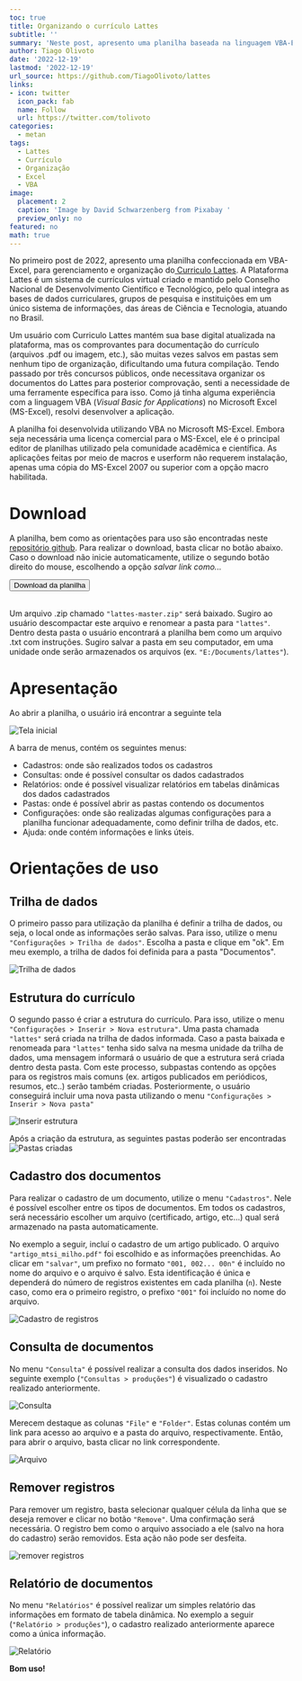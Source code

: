 ```yaml
---
toc: true
title: Organizando o currículo Lattes
subtitle: ''
summary: 'Neste post, apresento uma planilha baseada na linguagem VBA-Excel para gerenciamento e organização do currículo lattes.'
author: Tiago Olivoto
date: '2022-12-19'
lastmod: '2022-12-19'
url_source: https://github.com/TiagoOlivoto/lattes
links:
- icon: twitter
  icon_pack: fab
  name: Follow
  url: https://twitter.com/tolivoto
categories:
  - metan
tags:
  - Lattes
  - Currículo
  - Organização
  - Excel
  - VBA
image:
  placement: 2
  caption: 'Image by David Schwarzenberg from Pixabay '
  preview_only: no
featured: no
math: true
---
```


<script src="https://kit.fontawesome.com/1f72d6921a.js" crossorigin="anonymous"></script>




No primeiro post de 2022, apresento uma planilha confeccionada em VBA-Excel, para gerenciamento e organização do[ Curriculo Lattes](https://lattes.cnpq.br/). A Plataforma Lattes é um sistema de currículos virtual criado e mantido pelo Conselho Nacional de Desenvolvimento Científico e Tecnológico, pelo qual integra as bases de dados curriculares, grupos de pesquisa e instituições em um único sistema de informações, das áreas de Ciência e Tecnologia, atuando no Brasil.

Um usuário com Curriculo Lattes mantém sua base digital atualizada na plataforma, mas os comprovantes para documentação do currículo (arquivos .pdf ou imagem, etc.), são muitas vezes salvos em pastas sem nenhum tipo de organização, dificultando uma futura compilação. Tendo passado por três concursos públicos, onde necessitava organizar os documentos do Lattes para posterior comprovação, senti a necessidade de uma ferramente específica para isso. Como já tinha alguma experiência com a linguagem VBA (*Visual Basic for Applications*) no Microsoft Excel (MS-Excel), resolvi desenvolver a aplicação.


A planilha foi desenvolvida utilizando VBA no Microsoft MS-Excel. Embora seja necessária uma licença comercial para o MS-Excel, ele é o principal editor de planilhas utilizado pela comunidade acadêmica e científica. As aplicações feitas por meio de macros e userform não requerem instalação, apenas uma cópia do MS-Excel 2007 ou superior com a opção macro habilitada.



# <i class="fas fa-database"></i> Download

A planilha, bem como as orientações para uso são encontradas neste [repositório github](https://github.com/TiagoOlivoto/lattes). Para realizar o download, basta clicar no botão abaixo. Caso o download não inicie automaticamente, utilize o segundo botão direito do mouse, escolhendo a opção *salvar link como...* 


<a href="https://github.com/TiagoOlivoto/lattes/archive/refs/heads/master.zip">
<button class="btn btn-success"><i class="fa fa-save"></i> Download da planilha</button>
</a>
<br>
<br>

Um arquivo .zip chamado `"lattes-master.zip"` será baixado. Sugiro ao usuário descompactar este arquivo e renomear a pasta para `"lattes"`. Dentro desta pasta o usuário encontrará a planilha bem como um arquivo .txt com instruções. Sugiro salvar a pasta em seu computador, em uma unidade onde serão armazenados os arquivos (ex. `"E:/Documents/lattes"`).


# Apresentação

Ao abrir a planilha, o usuário irá encontrar a seguinte tela 

![Tela inicial](images/home.png)

A barra de menus, contém os seguintes menus:

* Cadastros: onde são realizados todos os cadastros
* Consultas: onde é possível consultar os dados cadastrados
* Relatórios: onde é possível visualizar relatórios em tabelas dinâmicas dos dados cadastrados
* Pastas: onde é possível abrir as pastas contendo os documentos
* Configurações: onde são realizadas algumas configurações para a planilha funcionar adequadamente, como definir trilha de dados, etc.
* Ajuda: onde contém informações e links úteis.

# Orientações de uso

## Trilha de dados

O primeiro passo para utilização da planilha é definir a trilha de dados, ou seja, o local onde as informações serão salvas. Para isso, utilize o menu `"Configurações > Trilha de dados"`. Escolha a pasta e clique em "ok". Em meu exemplo, a trilha de dados foi definida para a pasta "Documentos".

![Trilha de dados](images/trilha.png)


##  Estrutura do currículo

O segundo passo é criar a estrutura do currículo. Para isso, utilize o menu `"Configurações > Inserir > Nova estrutura"`. Uma pasta chamada `"lattes"` será criada na trilha de dados informada. Caso a pasta baixada e renomeada para `"lattes"` tenha sido salva na mesma unidade da trilha de dados, uma mensagem informará o usuário de que a estrutura será criada dentro desta pasta. Com este processo, subpastas contendo as opções para os registros mais comuns (ex. artigos publicados em periódicos, resumos, etc..) serão também criadas. Posteriormente, o usuário conseguirá incluir uma nova pasta utilizando o menu `"Configurações > Inserir > Nova pasta"`

![Inserir estrutura](images/estrutura.png)


Após a criação da estrutura, as seguintes pastas poderão ser encontradas
![Pastas criadas](images/pastas_criadas.png)



##  Cadastro dos documentos

Para realizar o cadastro de um documento, utilize o menu `"Cadastros"`. Nele é possível escolher entre os tipos de documentos. Em todos os cadastros, será necessário escolher um arquivo (certificado, artigo, etc...) qual será armazenado na pasta automaticamente.

No exemplo a seguir, incluí o cadastro de um artigo publicado. O arquivo `"artigo_mtsi_milho.pdf"` foi escolhido e as informações preenchidas. Ao clicar em `"salvar"`, um prefixo no formato `"001, 002... 00n"` é incluído no nome do arquivo e o arquivo é salvo. Esta identificação é única e dependerá do número de registros existentes em cada planilha (`n`). Neste caso, como era o primeiro registro, o prefixo `"001"` foi incluído no nome do arquivo.

![Cadastro de registros](images/cadastros.png)

## Consulta de documentos

No menu `"Consulta"` é possível realizar a consulta dos dados inseridos. No seguinte exemplo (`"Consultas > produções"`) é visualizado o cadastro realizado anteriormente. 

![Consulta](images/consulta.png)


Merecem destaque as colunas `"File"` e `"Folder"`. Estas colunas contém um link para acesso ao arquivo e a pasta do arquivo, respectivamente. Então, para abrir o arquivo, basta clicar no link correspondente. 

![Arquivo](images/file.png)


## Remover registros 
Para remover um registro, basta selecionar qualquer célula da linha que se deseja remover e clicar no botão `"Remove"`. Uma confirmação será necessária. O registro bem como o arquivo associado a ele (salvo na hora do cadastro) serão removidos. Esta ação não pode ser desfeita.

![remover registros](images/remover.png)

## Relatório de documentos
No menu `"Relatórios"` é possível realizar um simples relatório das informações em formato de tabela dinâmica. No exemplo a seguir (`"Relatório > produções"`), o cadastro realizado anteriormente aparece como a única informação.

![Relatório](images/relatorios.png)


**Bom uso!**




